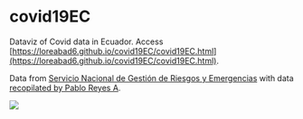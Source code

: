 # covid19EC
Dataviz of Covid data in Ecuador. Access [https://loreabad6.github.io/covid19EC/covid19EC.html](https://loreabad6.github.io/covid19EC/covid19EC.html). 

Data from [Servicio Nacional de Gestión de Riesgos y Emergencias](https://www.gestionderiesgos.gob.ec/informes-de-situacion-covid-19-desde-el-13-de-marzo-del-2020/) with data [recopilated by Pablo Reyes A](https://github.com/pablora19/COVID19_EC).

![](https://github.com/loreabad6/covid19EC/blob/master/covid_cases.gif)
